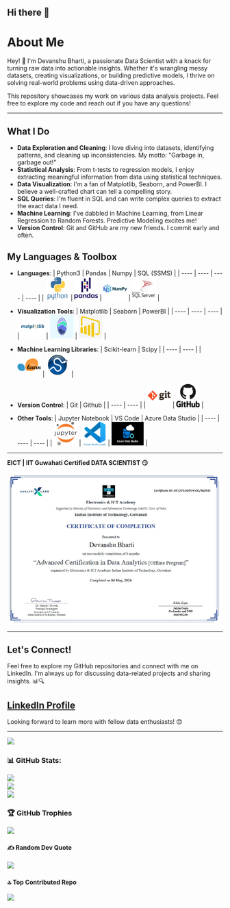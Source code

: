 ## Hi there 👋

<!--
**devan-b46/devan-b46** is a ✨ _special_ ✨ repository because its `README.md` (this file) appears on your GitHub profile.

Here are some ideas to get you started:

- 🔭 I’m currently working on ...
- 🌱 I’m currently learning ...
- 👯 I’m looking to collaborate on ...
- 🤔 I’m looking for help with ...
- 💬 Ask me about ...
- 📫 How to reach me: ...
- 😄 Pronouns: ...
- ⚡ Fun fact: ...
-->


# About Me

Hey! 👋 I'm Devanshu Bharti, a passionate Data Scientist with a knack for turning raw data into actionable insights. 
Whether it's wrangling messy datasets, creating visualizations, or building predictive models, I thrive on solving real-world problems using data-driven approaches.

This repository showcases my work on various data analysis projects. Feel free to explore my code and reach out if you have any questions!

---
## What I Do

- **Data Exploration and Cleaning**: I love diving into datasets, identifying patterns, and cleaning up inconsistencies. My motto: "Garbage in, garbage out!"
- **Statistical Analysis**: From t-tests to regression models, I enjoy extracting meaningful information from data using statistical techniques.
- **Data Visualization**: I'm a fan of  Matplotlib, Seaborn, and PowerBI. I believe a well-crafted chart can tell a compelling story.
- **SQL Queries**: I'm fluent in SQL and can write complex queries to extract the exact data I need.
- **Machine Learning**: I've dabbled in Machine Learning, from Linear Regression to Random Forests. Predictive Modeling excites me!
- **Version Control**: Git and GitHub are my new friends. I commit early and often.

## My Languages & Toolbox
- **Languages**:
  | Python3 | Pandas | Numpy | SQL (SSMS) |
  | ---- | ---- | ---- | ---- |
  | <img src="https://github.com/devicons/devicon/blob/master/icons/python/python-original-wordmark.svg" title="Python" width=55 height=55 /> | <img src="https://github.com/devicons/devicon/blob/master/icons/pandas/pandas-original-wordmark.svg" title="Pandas" width=55 height=55 /> | <img src="https://github.com/devicons/devicon/blob/master/icons/numpy/numpy-original-wordmark.svg" title="Numpy" width=55 height=55 /> | <img src="https://github.com/devicons/devicon/blob/master/icons/microsoftsqlserver/microsoftsqlserver-original-wordmark.svg" title="SQL" width=55 height=55 /> |

- **Visualization Tools**: 
  | Matplotlib | Seaborn | PowerBI | 
  | ---- | ---- | ---- |
  | <img src="https://github.com/devicons/devicon/blob/master/icons/matplotlib/matplotlib-original-wordmark.svg" title="Matplotlib" width=55 height=55 /> | <img src=images/seaborn_icon.png title="Seaborn" width=55 height=55 /> | <img src=images/powerbi-icon.png title="Power BI" width=55 height=55 /> |
- **Machine Learning Libraries**: 
  | Scikit-learn | Scipy | 
  | ---- | ---- | 
  | <img src="https://github.com/devicons/devicon/blob/master/icons/scikitlearn/scikitlearn-original.svg" title="Scikit-learn" width=55 height=55 /> | <img src=/images/scipy.png title="Scipy" width=55 height=55 /> | 
- **Version Control**: 
  | Git | Github | 
  | ---- | ---- | 
  | <img src="https://github.com/devicons/devicon/blob/master/icons/git/git-original-wordmark.svg" title="Git" width=55 height=55 /> | <img src="https://github.com/devicons/devicon/blob/master/icons/github/github-original-wordmark.svg" title="Github" width=55 height=55 /> |
- **Other Tools**: 
  | Jupyter Notebook | VS Code | Azure Data Studio | 
  | ---- | ---- | ---- | 
  | <img src="https://github.com/devicons/devicon/blob/master/icons/jupyter/jupyter-original-wordmark.svg" title="Jupyter" width=55 height=55 /> | <img src="https://github.com/devicons/devicon/blob/master/icons/vscode/vscode-original-wordmark.svg" title="VS Code" width=55 height=55 /> | <img src=images/azure.png title="Azure Data Studio" width=75 height=55 /> |
  
---


**EICT | IIT Guwahati Certified DATA SCIENTIST 😏**


<img src=images/certificate.jpg title="IIT Guwahati Certificate" width=500 />

---
## Let's Connect!

Feel free to explore my GitHub repositories and connect with me on LinkedIn. I'm always up for discussing data-related projects and sharing insights. 📊🔍

## [LinkedIn Profile](https://www.linkedin.com/in/devanshu-bharti/)

Looking forward to learn more with fellow data enthusiasts! 😊


---
[![](https://visitcount.itsvg.in/api?id=devan-b46&icon=9&color=1)](https://visitcount.itsvg.in)

### 📊 GitHub Stats:
![](https://github-readme-stats.vercel.app/api?username=devan-b46&theme=solarized-light&hide_border=false&include_all_commits=true&count_private=false)<br/>
![](https://github-readme-streak-stats.herokuapp.com/?user=devan-b46&theme=solarized-light&hide_border=false)<br/>
![](https://github-readme-stats.vercel.app/api/top-langs/?username=devan-b46&theme=solarized-light&hide_border=false&include_all_commits=true&count_private=false&layout=compact)

### 🏆 GitHub Trophies
![](https://github-profile-trophy.vercel.app/?username=devan-b46&theme=radical&no-frame=false&no-bg=true&margin-w=4)

#### ✍️ Random Dev Quote
![](https://quotes-github-readme.vercel.app/api?type=horizontal&theme=light)

#### 🔝 Top Contributed Repo
![](https://github-contributor-stats.vercel.app/api?username=devan-b46&limit=5&theme=solarized-light&combine_all_yearly_contributions=true)


<!-- Proudly created with GPRM ( https://gprm.itsvg.in ) -->
